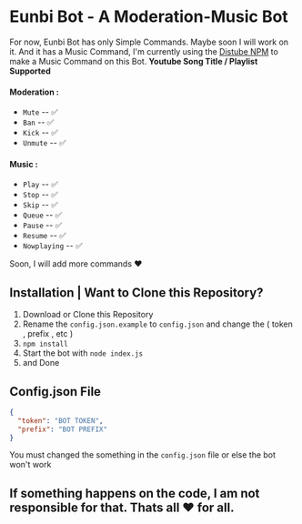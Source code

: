 # Eunbi Bot - A Moderation-Music Bot

For now, Eunbi Bot has only Simple Commands. Maybe soon I will work on it. And it has a Music Command, I'm currently using the [Distube NPM](https://github.com/distubejs) to make a Music Command on this Bot. **Youtube Song Title / Playlist Supported**

#### Moderation :

- `Mute` -- ✅
- `Ban` -- ✅
- `Kick` -- ✅
- `Unmute` -- ✅

#### Music :

- `Play` -- ✅
- `Stop` -- ✅
- `Skip` -- ✅
- `Queue` -- ✅
- `Pause` -- ✅
- `Resume` -- ✅
- `Nowplaying` -- ✅

Soon, I will add more commands ❤️


## Installation | Want to Clone this Repository?

1. Download or Clone this Repository
2. Rename the `config.json.example` to `config.json` and change the ( token , prefix , etc )
3. `npm install`
4. Start the bot with `node index.js`
5. and Done


## Config.json File
```json
{
  "token": "BOT TOKEN",
  "prefix": "BOT PREFIX"
}
```
You must changed the something in the `config.json` file or else the bot won't work


## If something happens on the code, I am not responsible for that. Thats all ❤️ for all.
